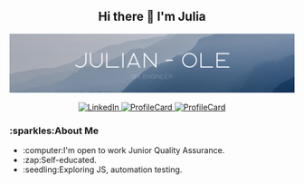 <H2 align="center">Hi there 👋  I'm Julia</H2>

![header](https://github.com/julian-ole/profile-card-ui/blob/master/public/images/header2.jpg)


<div id="badges" align="center">
  <a href="https://www.linkedin.com/in/olegovna/">
    <img src="https://img.shields.io/badge/LinkedIn-blue?style=flat-square&logo=linkedin&logoColor=white" alt="LinkedIn"/>
  </a>
 <a href="https://julian-ole.github.io/">
    <img src="https://img.shields.io/badge/ProfileCard-%233E5F8A?style=flat-square&logo=&logoColor=white" alt="ProfileCard"/>
 </a>
  <a href="https://t.me/julian_ole">
    <img src="https://img.shields.io/badge/Telegram-informational?style=flat-square&logo=telegram&logoColor=white" alt="ProfileCard"/>
 </a>
</div>


<div id="about-me">
  <h3>:sparkles:About Me</h3>

<ul>
  <li>:computer:I'm open to work Junior Quality Assurance.</li>
  <li>:zap:Self-educated.</li>
  <li>:seedling:Exploring JS, automation testing.</li>
</ul>
</div>
